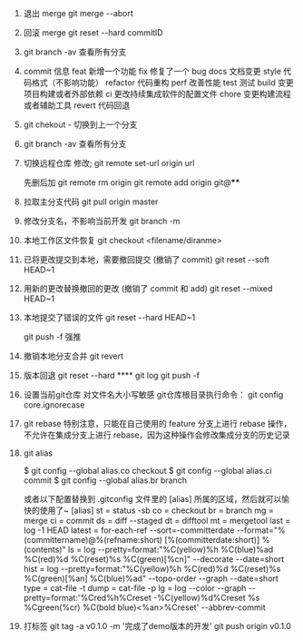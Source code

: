 1. 退出 merge git merge --abort
2. 回滚 merge git reset --hard commitID
3. git branch -av 查看所有分支
4. commit 信息
   feat 新增一个功能
   fix 修复了一个 bug
   docs 文档变更
   style 代码格式（不影响功能）
   refactor 代码重构
   perf 改善性能
   test 测试
   build 变更项目构建或者外部依赖
   ci 更改持续集成软件的配置文件
   chore 变更构建流程或者辅助工具
   revert 代码回退

5. git chekout - 切换到上一个分支

6. git branch -av 查看所有分支

7. 切换远程仓库
   修改; git remote set-url origin url

    先删后加
    git remote rm origin
    git remote add origin git@**\*\***

8. 拉取主分支代码
   git pull origin master

9. 修改分支名，不影响当前开发
   git branch -m <oldbranchname> <newbranchname>

10. 本地工作区文件恢复
    git checkout <filename/diranme>

11. 已将更改提交到本地，需要撤回提交 (撤销了 commit)
    git reset --soft HEAD~1

12. 用新的更改替换撤回的更改 (撤销了 commit 和 add)
    git reset --mixed HEAD~1

13. 本地提交了错误的文件
    git reset --hard HEAD~1

    git push -f 强推

14. 撤销本地分支合并
    git revert <commit-id>


15. 版本回退
    git reset --hard **** 
    git log
    git push -f

16. 设置当前git仓库 对文件名大小写敏感
    git仓库根目录执行命令：
    git config core.ignorecase

17. git rebase 
    特别注意，只能在自己使用的 feature 分支上进行 rebase 操作，不允许在集成分支上进行 rebase，因为这种操作会修改集成分支的历史记录

18. git alias

    $ git config --global alias.co checkout
    $ git config --global alias.ci commit
    $ git config --global alias.br branch

    或者以下配置替换到 .gitconfig 文件里的 [alias] 所属的区域，然后就可以愉快的使用了~
    [alias]
    st = status -sb
    co = checkout
    br = branch
    mg = merge
    ci = commit
    ds = diff --staged
    dt = difftool
    mt = mergetool
    last = log -1 HEAD
    latest = for-each-ref --sort=-committerdate --format=\"%(committername)@%(refname:short) [%(committerdate:short)] %(contents)\"
    ls = log --pretty=format:\"%C(yellow)%h %C(blue)%ad %C(red)%d %C(reset)%s %C(green)[%cn]\" --decorate --date=short
    hist = log --pretty=format:\"%C(yellow)%h %C(red)%d %C(reset)%s %C(green)[%an] %C(blue)%ad\" --topo-order --graph --date=short
    type = cat-file -t
    dump = cat-file -p
    lg = log --color --graph --pretty=format:'%Cred%h%Creset -%C(yellow)%d%Creset %s %Cgreen(%cr) %C(bold blue)<%an>%Creset' --abbrev-commit

19. 打标签
    git tag -a v0.1.0 -m '完成了demo版本的开发'
    git push origin v0.1.0
